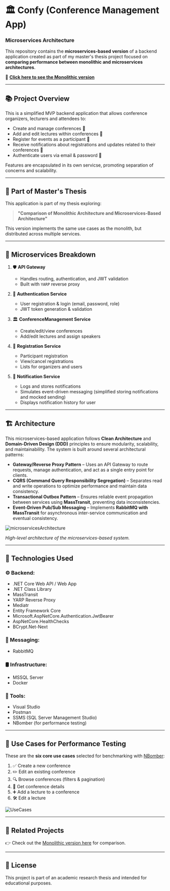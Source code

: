 # 🏛️ Confy (Conference Management App)
### Microservices Architecture

This repository contains the **microservices-based version** of a backend application created as part of my master's thesis project focused on **comparing performance between monolithic and microservices architectures**.

📌 **[Click here to see the Monolithic version](https://github.com/MichalZdanuk/ConfyMonolith)**

---

## 📚 Project Overview

This is a simplified MVP backend application that allows conference organizers, lecturers and attendees to:

- Create and manage conferences 📝  
- Add and edit lectures within conferences 🎤  
- Register for events as a participant 🙋
- Receive notifications about registrations and updates related to their conferences 📣
- Authenticate users via email & password 🔐

Features are encapsulated in its own servicse, promoting separation of concerns and scalability.

---

## 🧠 Part of Master's Thesis

This application is part of my thesis exploring:

> **"Comparison of Monolithic Architecture and Microservices-Based Architecture"**

This version implements the same use cases as the monolith, but distributed across multiple services.

---

## 🧩 Microservices Breakdown

1. 🛡️ **API Gateway**  
   - Handles routing, authentication, and JWT validation  
   - Built with `YARP` reverse proxy  

2. 🔐 **Authentication Service**  
   - User registration & login (email, password, role)  
   - JWT token generation & validation  

3. 🏛️ **ConferenceManagement Service**  
   - Create/edit/view conferences  
   - Add/edit lectures and assign speakers  

4. 📝 **Registration Service**  
   - Participant registration  
   - View/cancel registrations  
   - Lists for organizers and users  

5. 📣 **Notification Service**  
   - Logs and stores notifications  
   - Simulates event-driven messaging (simplified storing notifications and mocked sending)
   - Displays notification history for user

---

## 🏗️ Architecture  

This microservices-based application follows **Clean Architecture** and **Domain-Driven Design (DDD)** principles to ensure modularity, scalability, and maintainability. The system is built around several architectural patterns:  

- **Gateway/Reverse Proxy Pattern** – Uses an API Gateway to route requests, manage authentication, and act as a single entry point for clients.  
- **CQRS (Command Query Responsibility Segregation)** – Separates read and write operations to optimize performance and maintain data consistency.  
- **Transactional Outbox Pattern** – Ensures reliable event propagation between services using **MassTransit**, preventing data inconsistencies.  
- **Event-Driven Pub/Sub Messaging** – Implements **RabbitMQ with MassTransit** for asynchronous inter-service communication and eventual consistency.  

![microservicesArchitecture](https://github.com/user-attachments/assets/7053efe7-9a3d-46b2-be93-1c00c005456d)

*High-level architecture of the microservices-based system.* 

---

## 🔧 Technologies Used

### ⚙️ Backend:
- .NET Core Web API / Web App
- .NET Class Library
- MassTransit 
- YARP Reverse Proxy
- Mediatr
- Entity Framework Core
- Microsoft.AspNetCore.Authentication.JwtBearer
- AspNetCore.HealthChecks
- BCrypt.Net-Next

### 📡 Messaging:
- RabbitMQ

### 🛢️ Infrastructure:
- MSSQL Server
- Docker

### 🧪 Tools:
- Visual Studio
- Postman
- SSMS (SQL Server Management Studio)
- NBomber (for performance testing)

---

## 🧪 Use Cases for Performance Testing

These are the **six core use cases** selected for benchmarking with [NBomber](https://nbomber.com/):

1. ✅ Create a new conference  
2. ✏️ Edit an existing conference  
3. 🔍 Browse conferences (filters & pagination)  
4. 📄 Get conference details  
5. ➕ Add a lecture to a conference  
6. 🛠️ Edit a lecture

![UseCases](https://github.com/user-attachments/assets/442e0567-a6ac-4d53-9f2d-d52f605fe7ba)

---

## 🔗 Related Projects

👉 Check out the [Monolithic version here](https://github.com/MichalZdanuk/ConfyMonolith) for comparison.

---

## 📄 License

This project is part of an academic research thesis and intended for educational purposes.
